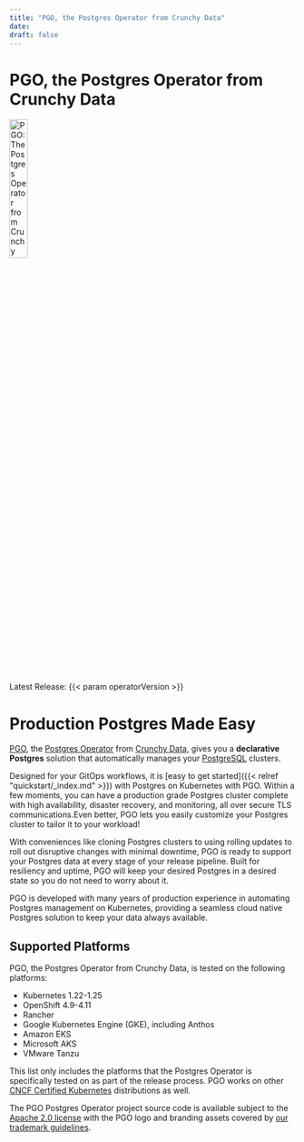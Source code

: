 ```yaml
---
title: "PGO, the Postgres Operator from Crunchy Data"
date:
draft: false
---
```


# PGO, the Postgres Operator from Crunchy Data

 <img width="25%" src="logos/pgo.svg" alt="PGO: The Postgres Operator from Crunchy Data" />

Latest Release: {{< param operatorVersion >}}

# Production Postgres Made Easy

[PGO](https://github.com/CrunchyData/postgres-operator), the [Postgres Operator]((https://github.com/CrunchyData/postgres-operator)) from [Crunchy Data](https://www.crunchydata.com), gives you a **declarative Postgres** solution that automatically manages your [PostgreSQL](https://www.postgresql.org) clusters.

Designed for your GitOps workflows, it is [easy to get started]({{< relref "quickstart/_index.md" >}}) with Postgres on Kubernetes with PGO. Within a few moments, you can have a production grade Postgres cluster complete with high availability, disaster recovery, and monitoring, all over secure TLS communications.Even better, PGO lets you easily customize your Postgres cluster to tailor it to your workload!

With conveniences like cloning Postgres clusters to using rolling updates to roll out disruptive changes with minimal downtime, PGO is ready to support your Postgres data at every stage of your release pipeline. Built for resiliency and uptime, PGO will keep your desired Postgres in a desired state so you do not need to worry about it.

PGO is developed with many years of production experience in automating Postgres management on Kubernetes, providing a seamless cloud native Postgres solution to keep your data always available.

## Supported Platforms

PGO, the Postgres Operator from Crunchy Data, is tested on the following platforms:

- Kubernetes 1.22-1.25
- OpenShift 4.9-4.11
- Rancher
- Google Kubernetes Engine (GKE), including Anthos
- Amazon EKS
- Microsoft AKS
- VMware Tanzu

This list only includes the platforms that the Postgres Operator is specifically
tested on as part of the release process. PGO works on other
[CNCF Certified Kubernetes](https://www.cncf.io/certification/software-conformance/)
distributions as well.

The PGO Postgres Operator project source code is available subject to the [Apache 2.0 license](https://raw.githubusercontent.com/CrunchyData/postgres-operator/master/LICENSE.md) with the PGO logo and branding assets covered by [our trademark guidelines](/logos/TRADEMARKS.md).
